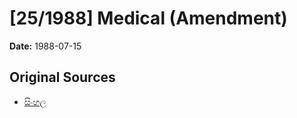 # [25/1988] Medical (Amendment)

**Date:** 1988-07-15

## Original Sources

- [සිංහල](https://documents.gov.lk/view/acts/1988/7/25-1988_S.pdf)
